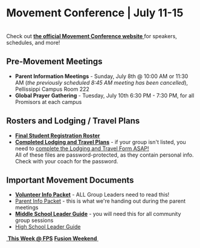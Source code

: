 # Movement Conference | July 11-15
<a class="btn btn-default btn-block" href="https://movementconf.com/" role="button"><span id="MyTimer"></span></a>  
Check out [ **the official Movement Conference website** ]( https://movementconf.com/ ) for speakers, schedules, and more!

## Pre-Movement Meetings  
* **Parent Information Meetings** - Sunday, July 8th @ 10:00 AM or 11:30 AM (*the previously scheduled 8:45 AM meeting has been cancelled*), Pellissippi Campus Room 222
* **Global Prayer Gathering** - Tuesday, July 10th 6:30 PM - 7:30 PM, for all Promisors at each campus

## Rosters and Lodging / Travel Plans
* **[Final Student Registration Roster](mvmt-roster.xlsx)**
* **[Completed Lodging and Travel Plans](mvmt-travel.xls)** - if your group isn't listed, you need to [complete the Lodging and Travel Form ASAP!](http://links.faithpromise.org/wf/click?upn=JkS-2BJyj8fMakwOuymoIbuH8FW-2BGX7qJtUqyvqQVe0wEoq6C5V6D23l5T4Z3bwbI0mWYSzMuYF1DcShrdRaVzXGc-2FIYqOKhT9owJLyCsoho4-3D_OPOrC1bVJJ4nLLVGwKrmYGDg9jz3C1-2B7qjcNSz-2B6HaMSFBvHoRJZoKsfpU-2FGvnULvb3BxwIY0ULghILTfHf72JEFsleaNaRKZQJH893D4KsBdLNagkzlJ0fLRVn0ueFXETWmWGlQnUTXWLSqQTfE97FUTbUnWKzwH7ck7qlS-2FTvr32NQ7uqtJTXJ2F78mFLnhhgAqTvuxtmSu6r4A7-2Fv2MaO8KheJkWtPUcZaLgJ7UgcvSmfSmV6z5qpfmjI-2FhUuf5-2BuPoUT-2BAAax8TaoecyelJcKBV3ykfiBW0uL5mWHdZpTX82GTSrF9pSfVw3FFJ-2F)  
All of these files are password-protected, as they contain personal info. Check with your coach for the password.  

## Important Movement Documents  
* **[Volunteer Info Packet](mvmt-volunteer.pdf)** - ALL Group Leaders need to read this!
* [Parent Info Packet](mvmt-parent.pdf) - this is what we're handing out during the parent meetings
* **[Middle School Leader Guide](mvmt-guide-middle.pdf)** - you will need this for all community group sessions
* [High School Leader Guide](mvmt-guide-high.pdf)

<!--End of Markdown Content-->

<!--Bottom Page Nav Buttons-->
<a class="btn btn-default btn-sm" href="/" role="button"><i class="fa fa-arrow-left"></i>&nbsp;<b>This Week @ FPS</b></a>
<a class="btn btn-default btn-sm" href="/fusion" role="button"><b>Fusion Weekend</b>&nbsp;<i class="fa fa-arrow-right"></i></a>

<!--Count Down Timer-->
<script>
// Set the date we are counting down to
var countDownDate = new Date("July 11, 2018 18:00:00").getTime();

// Update the count down every 1 second
var x = setInterval(function() {

    // Get todays date and time
    var now = new Date().getTime();

    // Find the distance between now an the count down date
    var distance = countDownDate - now;

    // Time calculations for days, hours, minutes and seconds
    var days = Math.floor(distance / (1000 * 60 * 60 * 24));
    var hours = Math.floor((distance % (1000 * 60 * 60 * 24)) / (1000 * 60 * 60));
    var minutes = Math.floor((distance % (1000 * 60 * 60)) / (1000 * 60));
    var seconds = Math.floor((distance % (1000 * 60)) / 1000);

    // Output the result in an element with id="MyTimer"
    var message = "Movement starts in ";
    if (days > 14) {
      message = message + days + " days ";
    } else if (days > 0) {
      message = message + days + " days " + hours + " hours ";
    } else {
      message = message + hours + "h " + minutes + "m " + seconds + "s ";
    }
    document.getElementById("MyTimer").innerHTML = message

    // If the count down is over, write some text
    if (distance < 0) {
        clearInterval(x);
        document.getElementById("MyTimer").innerHTML = "Movement has begun!";
    }
}, 1000);
</script>
